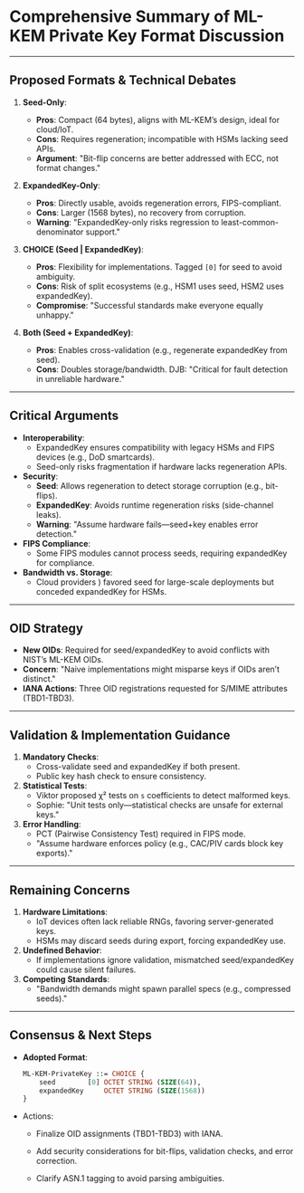 # Comprehensive Summary of ML-KEM Private Key Format Discussion

---

## Proposed Formats & Technical Debates
1. **Seed-Only**:
   - **Pros**: Compact (64 bytes), aligns with ML-KEM’s design, ideal for cloud/IoT.
   - **Cons**: Requires regeneration; incompatible with HSMs lacking seed APIs.
   - **Argument**: "Bit-flip concerns are better addressed with ECC, not format changes."

2. **ExpandedKey-Only**:
   - **Pros**: Directly usable, avoids regeneration errors, FIPS-compliant.
   - **Cons**: Larger (1568 bytes), no recovery from corruption.
   - **Warning**: "ExpandedKey-only risks regression to least-common-denominator support."

3. **CHOICE (Seed | ExpandedKey)**:
   - **Pros**: Flexibility for implementations. Tagged `[0]` for seed to avoid ambiguity.
   - **Cons**: Risk of split ecosystems (e.g., HSM1 uses seed, HSM2 uses expandedKey).
   - **Compromise**: "Successful standards make everyone equally unhappy."

4. **Both (Seed + ExpandedKey)**:
   - **Pros**: Enables cross-validation (e.g., regenerate expandedKey from seed).
   - **Cons**: Doubles storage/bandwidth. DJB: "Critical for fault detection in unreliable hardware."

---

## Critical Arguments
- **Interoperability**:
  - ExpandedKey ensures compatibility with legacy HSMs and FIPS devices (e.g., DoD smartcards).
  - Seed-only risks fragmentation if hardware lacks regeneration APIs.
- **Security**:
  - **Seed**: Allows regeneration to detect storage corruption (e.g., bit-flips).
  - **ExpandedKey**: Avoids runtime regeneration risks (side-channel leaks).
  - **Warning**: "Assume hardware fails—seed+key enables error detection."
- **FIPS Compliance**:
  - Some FIPS modules cannot process seeds, requiring expandedKey for compliance.
- **Bandwidth vs. Storage**:
  - Cloud providers ) favored seed for large-scale deployments but conceded expandedKey for HSMs.

---

## OID Strategy
- **New OIDs**: Required for seed/expandedKey to avoid conflicts with NIST’s ML-KEM OIDs.
- **Concern**: "Naive implementations might misparse keys if OIDs aren’t distinct."
- **IANA Actions**: Three OID registrations requested for S/MIME attributes (TBD1-TBD3).

---

## Validation & Implementation Guidance
1. **Mandatory Checks**:
   - Cross-validate seed and expandedKey if both present.
   - Public key hash check to ensure consistency.
2. **Statistical Tests**:
   - Viktor proposed χ² tests on `s` coefficients to detect malformed keys.
   - Sophie: "Unit tests only—statistical checks are unsafe for external keys."
3. **Error Handling**:
   - PCT (Pairwise Consistency Test) required in FIPS mode.
   -  "Assume hardware enforces policy (e.g., CAC/PIV cards block key exports)."

---

## Remaining Concerns
1. **Hardware Limitations**:
   - IoT devices often lack reliable RNGs, favoring server-generated keys.
   - HSMs may discard seeds during export, forcing expandedKey use.
2. **Undefined Behavior**:
   - If implementations ignore validation, mismatched seed/expandedKey could cause silent failures.
3. **Competing Standards**:
   - "Bandwidth demands might spawn parallel specs (e.g., compressed seeds)."

---

## Consensus & Next Steps
- **Adopted Format**:
  ```asn.1
  ML-KEM-PrivateKey ::= CHOICE {
      seed        [0] OCTET STRING (SIZE(64)),
      expandedKey     OCTET STRING (SIZE(1568))
  }
  ```
- Actions:

  - Finalize OID assignments (TBD1-TBD3) with IANA.

  - Add security considerations for bit-flips, validation checks, and error correction.

  - Clarify ASN.1 tagging to avoid parsing ambiguities.

